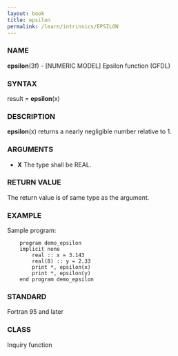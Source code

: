 ```yaml
---
layout: book
title: epsilon
permalink: /learn/intrinsics/EPSILON
---
```

### NAME

**epsilon**(3f) - \[NUMERIC MODEL\] Epsilon function
(GFDL)

### SYNTAX

result = **epsilon**(x)

### DESCRIPTION

**epsilon**(x) returns a nearly negligible number relative to 1.

### ARGUMENTS

  - **X**
    The type shall be REAL.

### RETURN VALUE

The return value is of same type as the argument.

### EXAMPLE

Sample program:

```
    program demo_epsilon
    implicit none
        real :: x = 3.143
        real(8) :: y = 2.33
        print *, epsilon(x)
        print *, epsilon(y)
    end program demo_epsilon
```

### STANDARD

Fortran 95 and later

### CLASS

Inquiry function
